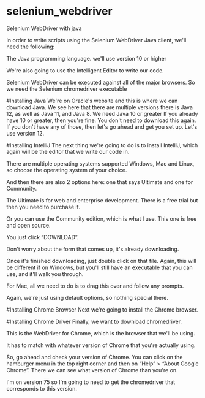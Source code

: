 # selenium_webdriver
Selenium WebDriver with java

In order to write scripts using the Selenium WebDriver Java client, we'll need the following:

The Java programming language. we'll use version 10 or higher

We're also going to use the Intelligent Editor to write our code.

Selenium WebDriver can be executed against all of the major browsers. So we need the Selenium chromedriver executable

#Installing Java
We're on Oracle's website and this is where we can download Java.
We see here that there are multiple versions there is Java 12, as well as Java 11, and Java 8. We need Java 10 or greater
If you already have 10 or greater, then you're fine. You don't need to download this again.
If you don't have any of those, then let's go ahead and get you set up.
Let's use version 12.

#Installing IntelliJ
The next thing we're going to do is to install IntelliJ, which again will be the editor that we write our code in.

There are multiple operating systems supported Windows, Mac and Linux, so choose the operating system of your choice.

And then there are also 2 options here: one that says Ultimate and one for Community.

The Ultimate is for web and enterprise development. There is a free trial but then you need to purchase it.

Or you can use the Community edition, which is what I use. This one is free and open source.

You just click “DOWNLOAD”.

Don't worry about the form that comes up, it's already downloading.

Once it's finished downloading, just double click on that file. Again, this will be different if on Windows, but you'll still have an executable that you can use, and it'll walk you through.

For Mac, all we need to do is to drag this over and follow any prompts.

Again, we're just using default options, so nothing special there.


#Installing Chrome Browser
Next we're going to install the Chrome browser.


#Installing Chrome Driver
Finally, we want to download chromedriver.

This is the WebDriver for Chrome, which is the browser that we'll be using.

It has to match with whatever version of Chrome that you're actually using.

So, go ahead and check your version of Chrome. You can click on the hamburger menu in the top right corner and then on “Help” > “About Google Chrome”. There we can see what version of Chrome than you're on.

I'm on version 75 so I'm going to need to get the chromedriver that corresponds to this version.

